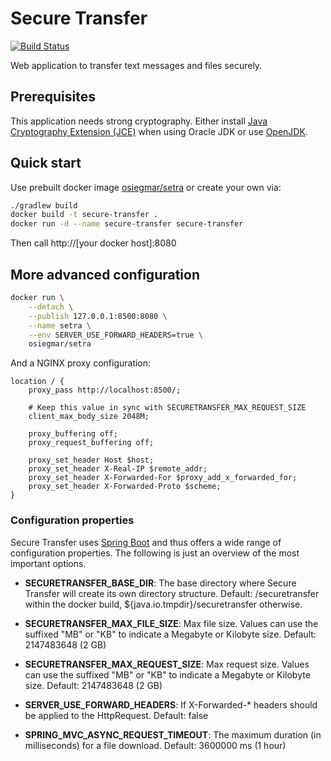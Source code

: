 # Secure Transfer

[![Build Status](https://travis-ci.org/osiegmar/setra.svg?branch=master)](https://travis-ci.org/osiegmar/setra)

Web application to transfer text messages and files securely.


## Prerequisites

This application needs strong cryptography. Either install
[Java Cryptography Extension (JCE)](http://www.oracle.com/technetwork/java/javase/downloads/jce8-download-2133166.html)
when using Oracle JDK or use [OpenJDK](http://openjdk.java.net).


## Quick start

Use prebuilt docker image [osiegmar/setra](https://hub.docker.com/r/osiegmar/setra/) or create
your own via:


```sh
./gradlew build
docker build -t secure-transfer .
docker run -d --name secure-transfer secure-transfer
```

Then call http://[your docker host]:8080


## More advanced configuration

```sh
docker run \
    --detach \
    --publish 127.0.0.1:8500:8080 \
    --name setra \
    --env SERVER_USE_FORWARD_HEADERS=true \
    osiegmar/setra
```

And a NGINX proxy configuration:

```
location / {
    proxy_pass http://localhost:8500/;

    # Keep this value in sync with SECURETRANSFER_MAX_REQUEST_SIZE
    client_max_body_size 2048M;

    proxy_buffering off;
    proxy_request_buffering off;

    proxy_set_header Host $host;
    proxy_set_header X-Real-IP $remote_addr;
    proxy_set_header X-Forwarded-For $proxy_add_x_forwarded_for;
    proxy_set_header X-Forwarded-Proto $scheme;
}
```

### Configuration properties

Secure Transfer uses [Spring Boot](https://projects.spring.io/spring-boot/) and thus offers a
wide range of configuration properties. The following is just an overview of the most important
options.


* **SECURETRANSFER_BASE_DIR**:
  The base directory where Secure Transfer will create its own directory structure.
  Default: /securetransfer within the docker build, ${java.io.tmpdir}/securetransfer otherwise.

* **SECURETRANSFER_MAX_FILE_SIZE**:
  Max file size. Values can use the suffixed "MB" or "KB" to indicate a Megabyte or Kilobyte size.
  Default: 2147483648 (2 GB)

* **SECURETRANSFER_MAX_REQUEST_SIZE**:
  Max request size. Values can use the suffixed "MB" or "KB" to indicate a Megabyte or Kilobyte
  size.
  Default: 2147483648 (2 GB)

* **SERVER_USE_FORWARD_HEADERS**:
  If X-Forwarded-* headers should be applied to the HttpRequest.
  Default: false

* **SPRING_MVC_ASYNC_REQUEST_TIMEOUT**:
  The maximum duration (in milliseconds) for a file download.
  Default: 3600000 ms (1 hour)
